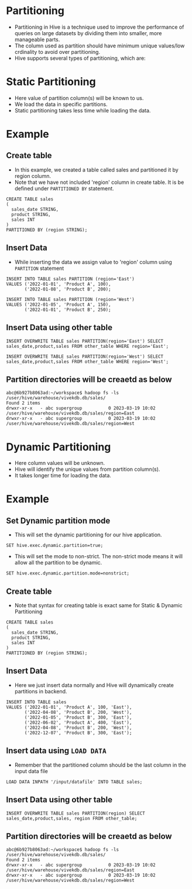 # Partitioning
- Partitioning in Hive is a technique used to improve the performance of queries on large datasets by dividing them into smaller, more manageable parts. 
- The column used as partition should have minimum unique values/low crdinality to avoid over partitioning.
- Hive supports several types of partitioning, which are:

# Static Partitioning
- Here value of partition column(s) will be known to us.
- We load the data in specific partitions.
- Static partitioning takes less time while loading the data.

# Example
## Create table
- In this example, we created a table called sales and partitioned it by region column. 
- Note that we have not included 'region' column in create table. It is be defined under ```PARTITIONED BY``` statement.
```
CREATE TABLE sales
(
  sales_date STRING,
  product STRING,
  sales INT
)
PARTITIONED BY (region STRING);
```

## Insert Data
- While inserting the data we assign value to 'region' column using ```PARTITION``` statement
```
INSERT INTO TABLE sales PARTITION (region='East')
VALUES ('2022-01-01', 'Product A', 100),
       ('2022-01-08', 'Product B', 200);
```
```
INSERT INTO TABLE sales PARTITION (region='West')
VALUES ('2022-01-05', 'Product A', 150),
       ('2022-01-01', 'Product B', 250);
```

## Insert Data using other table
```
INSERT OVERWRITE TABLE sales PARTITION(region='East') SELECT sales_date,product,sales FROM other_table WHERE region='East';
```
```
INSERT OVERWRITE TABLE sales PARTITION(region='West') SELECT sales_date,product,sales FROM other_table WHERE region='West';
```

## Partition directories will be creaetd as below
```
abc@6b927b8063ad:~/workspace$ hadoop fs -ls /user/hive/warehouse/vivekdb.db/sales/
Found 2 items
drwxr-xr-x   - abc supergroup          0 2023-03-19 10:02 /user/hive/warehouse/vivekdb.db/sales/region=East
drwxr-xr-x   - abc supergroup          0 2023-03-19 10:02 /user/hive/warehouse/vivekdb.db/sales/region=West
```

# Dynamic Partitioning
- Here column values will be unknown.
- Hive will identify the unique values from partition column(s).
- It takes longer time for loading the data.

# Example
## Set Dynamic partition mode
- This will set the dynamic partitioning for our hive application.
```
SET hive.exec.dynamic.partition=true; 
```
- This will set the mode to non-strict. The non-strict mode means it will allow all the partition to be dynamic.
```
SET hive.exec.dynamic.partition.mode=nonstrict;
```

## Create table
- Note that syntax for creating table is exact same for Static & Dynamic Partitioning
```
CREATE TABLE sales
(
  sales_date STRING,
  product STRING,
  sales INT
)
PARTITIONED BY (region STRING);
```

## Insert Data
- Here we just insert data normally and Hive will dynamically create partitions in backend.
```
INSERT INTO TABLE sales
VALUES ('2022-01-01', 'Product A', 100, 'East'),
       ('2022-04-08', 'Product B', 200, 'West'),
       ('2022-01-05', 'Product B', 300, 'East'),
       ('2022-06-02', 'Product A', 400, 'East'),
       ('2022-04-08', 'Product B', 200, 'West'),
       ('2022-12-07', 'Product B', 300, 'East');
```

## Insert data using ```LOAD DATA```
- Remember that the partitioned column should be the last column in the input data file
```
LOAD DATA INPATH '/input/datafile' INTO TABLE sales;
```

## Insert Data using other table
```
INSERT OVERWRITE TABLE sales PARTITION(region) SELECT sales_date,product,sales, region FROM other_table;
```

## Partition directories will be creaetd as below
```
abc@6b927b8063ad:~/workspace$ hadoop fs -ls /user/hive/warehouse/vivekdb.db/sales/
Found 2 items
drwxr-xr-x   - abc supergroup          0 2023-03-19 10:02 /user/hive/warehouse/vivekdb.db/sales/region=East
drwxr-xr-x   - abc supergroup          0 2023-03-19 10:02 /user/hive/warehouse/vivekdb.db/sales/region=West
```
